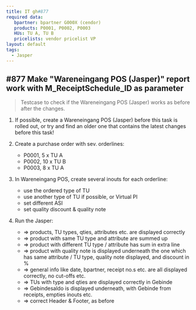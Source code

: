 ```yaml
---
title: IT gh#877
required data:
   bpartner: bpartner G000X (cendor)
   products: P0001, P0002, P0003
   HUs: TU A, TU B
   pricelists: vendor pricelist VP   
layout: default
tags:
  - Jasper
---
```

## #877 Make "Wareneingang POS (Jasper)" report work with M_ReceiptSchedule_ID as parameter

> Testcase to check if the Wareneingang POS (Jasper) works as before after the changes.


1. If possible, create a Wareneingang POS (Jasper) before this task is rolled out, or try and find an older one that contains the latest changes before this task!

1. Create a purchase order with sev. orderlines:
	* P0001, 5 x TU A
	* P0002, 10 x TU B
	* P0003, 8 x TU A
	
1. In Wareneingang POS, create several inouts for each orderline:
	* use the ordered type of TU
	* use another type of TU if possible, or Virtual PI
	* set different ASI
	* set quality discount & quality note
	
1. Run the Jasper:
	* => products, TU types, qties, attributes etc. are displayed correctly
	* => product with same TU type and attribute are summed up
	* => product with different TU type / attribute has sum in extra line
	* => product with quality note is displayed underneath the one which has same attribute / TU type, quality note displayed, and discount in %
	* => general info like date, bpartner, receipt no.s etc. are all displayed correctly, no cut-offs etc.
	* => TUs with type and qties are displayed correctly in Gebinde
	* => Gebindesaldo is displayed underneath, with Gebinde from receipts, empties inouts etc.
	* => correct Header & Footer, as before
